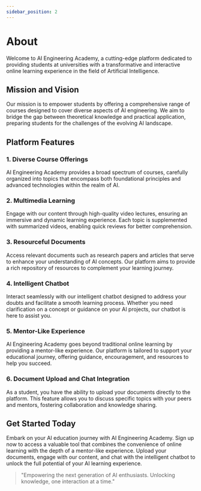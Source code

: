 ```yaml
---
sidebar_position: 2
---
```


# About

Welcome to AI Engineering Academy, a cutting-edge platform dedicated to providing students at universities with a transformative and interactive online learning experience in the field of Artificial Intelligence.

## Mission and Vision

Our mission is to empower students by offering a comprehensive range of courses designed to cover diverse aspects of AI engineering. We aim to bridge the gap between theoretical knowledge and practical application, preparing students for the challenges of the evolving AI landscape.

## Platform Features

### 1. Diverse Course Offerings

AI Engineering Academy provides a broad spectrum of courses, carefully organized into topics that encompass both foundational principles and advanced technologies within the realm of AI.

### 2. Multimedia Learning

Engage with our content through high-quality video lectures, ensuring an immersive and dynamic learning experience. Each topic is supplemented with summarized videos, enabling quick reviews for better comprehension.

### 3. Resourceful Documents

Access relevant documents such as research papers and articles that serve to enhance your understanding of AI concepts. Our platform aims to provide a rich repository of resources to complement your learning journey.

### 4. Intelligent Chatbot

Interact seamlessly with our intelligent chatbot designed to address your doubts and facilitate a smooth learning process. Whether you need clarification on a concept or guidance on your AI projects, our chatbot is here to assist you.

### 5. Mentor-Like Experience

AI Engineering Academy goes beyond traditional online learning by providing a mentor-like experience. Our platform is tailored to support your educational journey, offering guidance, encouragement, and resources to help you succeed.

### 6. Document Upload and Chat Integration

As a student, you have the ability to upload your documents directly to the platform. This feature allows you to discuss specific topics with your peers and mentors, fostering collaboration and knowledge sharing.

## Get Started Today

Embark on your AI education journey with AI Engineering Academy. Sign up now to access a valuable tool that combines the convenience of online learning with the depth of a mentor-like experience. Upload your documents, engage with our content, and chat with the intelligent chatbot to unlock the full potential of your AI learning experience.

> "Empowering the next generation of AI enthusiasts. Unlocking knowledge, one interaction at a time."
